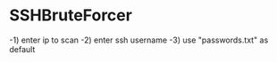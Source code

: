 # SSHBruteForcer 

-1) enter ip to scan 
-2) enter ssh username 
-3) use "passwords.txt" as default
